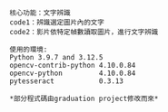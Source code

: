     核心功能：文字辨識
    code1：辨識選定圖片內的文字
    code2：影片依特定幀數讀取圖片，進行文字辨識

    使用的環境:
    Python 3.9.7 and 3.12.5
    opencv-contrib-python 4.10.0.84
    opencv-python         4.10.0.84
    pytesseract           0.3.13

    *部分程式碼由graduation project修改而來*
